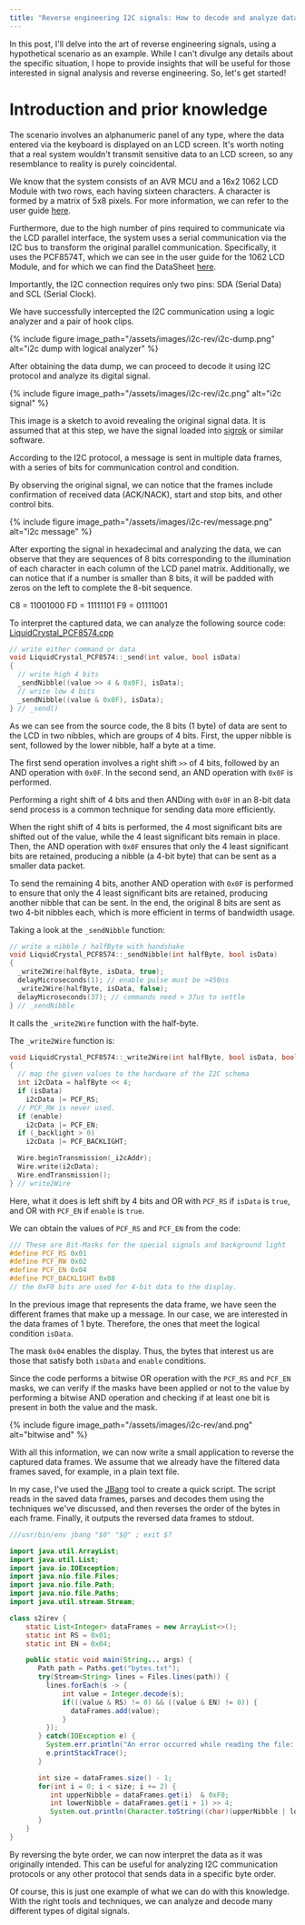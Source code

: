```yaml
---
title: "Reverse engineering I2C signals: How to decode and analyze data"
---
```


In this post, I'll delve into the art of reverse engineering signals, using a hypothetical scenario as an example. While I can't divulge any details about the specific situation, I hope to provide insights that will be useful for those interested in signal analysis and reverse engineering. So, let's get started!

# Introduction and prior knowledge

The scenario involves an alphanumeric panel of any type, where the data entered via the keyboard is displayed on an LCD screen. It's worth noting that a real system wouldn't transmit sensitive data to an LCD screen, so any resemblance to reality is purely coincidental.

We know that the system consists of an AVR MCU and a 16x2 1062 LCD Module with two rows, each having sixteen characters. A character is formed by a matrix of 5x8 pixels. For more information, we can refer to the user guide [here](https://www.handsontec.com/dataspecs/module/I2C_1602_LCD.pdf).

Furthermore, due to the high number of pins required to communicate via the LCD parallel interface, the system uses a serial communication via the I2C bus to transform the original parallel communication. Specifically, it uses the PCF8574T, which we can see in the user guide for the 1062 LCD Module, and for which we can find the DataSheet  [here](https://pdf1.alldatasheet.es/datasheet-pdf/view/18215/PHILIPS/PCF8574T.html).

Importantly, the I2C connection requires only two pins: SDA (Serial Data) and SCL (Serial Clock).

We have successfully intercepted the I2C communication using a logic analyzer and a pair of hook clips.

{% include figure image_path="/assets/images/i2c-rev/i2c-dump.png" alt="i2c dump with logical analyzer" %}

After obtaining the data dump, we can proceed to decode it using I2C protocol and analyze its digital signal.

{% include figure image_path="/assets/images/i2c-rev/i2c.png" alt="i2c signal" %}

This image is a sketch to avoid revealing the original signal data. It is assumed that at this step, we have the signal loaded into [sigrok](https://sigrok.org/wiki/Main_Page) or similar software.

According to the I2C protocol, a message is sent in multiple data frames, with a series of bits for communication control and condition.

By observing the original signal, we can notice that the frames include confirmation of received data (ACK/NACK), start and stop bits, and other control bits.

{% include figure image_path="/assets/images/i2c-rev/message.png" alt="i2c message" %}

After exporting the signal in hexadecimal and analyzing the data, we can observe that they are sequences of 8 bits corresponding to the illumination of each character in each column of the LCD panel matrix. Additionally, we can notice that if a number is smaller than 8 bits, it will be padded with zeros on the left to complete the 8-bit sequence.

C8 = 11001000
FD = 11111101
F9 = 01111001

To interpret the captured data, we can analyze the following source code:
[LiquidCrystal_PCF8574.cpp](https://github.com/mathertel/LiquidCrystal_PCF8574/blob/master/src/LiquidCrystal_PCF8574.cpp)

```c++
// write either command or data
void LiquidCrystal_PCF8574::_send(int value, bool isData)
{
  // write high 4 bits
  _sendNibble((value >> 4 & 0x0F), isData);
  // write low 4 bits
  _sendNibble((value & 0x0F), isData);
} // _send()
```

As we can see from the source code, the 8 bits (1 byte) of data are sent to the LCD in two nibbles, which are groups of 4 bits. First, the upper nibble is sent, followed by the lower nibble, half a byte at a time.

The first send operation involves a right shift `>>` of 4 bits, followed by an AND operation with `0x0F`.
In the second send, an AND operation with `0x0F` is performed.

Performing a right shift of 4 bits and then ANDing with `0x0F` in an 8-bit data send process is a common technique for sending data more efficiently.

When the right shift of 4 bits is performed, the 4 most significant bits are shifted out of the value, while the 4 least significant bits remain in place. Then, the AND operation with `0x0F` ensures that only the 4 least significant bits are retained, producing a nibble (a 4-bit byte) that can be sent as a smaller data packet.

To send the remaining 4 bits, another AND operation with `0x0F` is performed to ensure that only the 4 least significant bits are retained, producing another nibble that can be sent. In the end, the original 8 bits are sent as two 4-bit nibbles each, which is more efficient in terms of bandwidth usage.

Taking a look at the `_sendNibble` function:

```c++
// write a nibble / halfByte with handshake
void LiquidCrystal_PCF8574::_sendNibble(int halfByte, bool isData)
{
  _write2Wire(halfByte, isData, true);
  delayMicroseconds(1); // enable pulse must be >450ns
  _write2Wire(halfByte, isData, false);
  delayMicroseconds(37); // commands need > 37us to settle
} // _sendNibble
```

It calls the `_write2Wire` function with the half-byte.

The `_write2Wire` function is:

```c++
void LiquidCrystal_PCF8574::_write2Wire(int halfByte, bool isData, bool enable)
{
  // map the given values to the hardware of the I2C schema
  int i2cData = halfByte << 4;
  if (isData)
    i2cData |= PCF_RS;
  // PCF_RW is never used.
  if (enable)
    i2cData |= PCF_EN;
  if (_backlight > 0)
    i2cData |= PCF_BACKLIGHT;

  Wire.beginTransmission(_i2cAddr);
  Wire.write(i2cData);
  Wire.endTransmission();
} // write2Wire
```

Here, what it does is left shift by 4 bits and OR with `PCF_RS` if `isData` is `true`, and OR with `PCF_EN` if `enable` is `true`.

We can obtain the values of `PCF_RS` and `PCF_EN` from the code:

```c++
/// These are Bit-Masks for the special signals and background light
#define PCF_RS 0x01
#define PCF_RW 0x02
#define PCF_EN 0x04
#define PCF_BACKLIGHT 0x08
// the 0xF0 bits are used for 4-bit data to the display.
```

In the previous image that represents the data frame, we have seen the different frames that make up a message. In our case, we are interested in the data frames of 1 byte. Therefore, the ones that meet the logical condition `isData`.

The mask `0x04` enables the display. Thus, the bytes that interest us are those that satisfy both `isData` and `enable` conditions.

Since the code performs a bitwise OR operation with the `PCF_RS` and `PCF_EN` masks, we can verify if the masks have been applied or not to the value by performing a bitwise AND operation and checking if at least one bit is present in both the value and the mask.

{% include figure image_path="/assets/images/i2c-rev/and.png" alt="bitwise and" %}

With all this information, we can now write a small application to reverse the captured data frames. We assume that we already have the filtered data frames saved, for example, in a plain text file.

In my case, I've used the [JBang](https://www.jbang.dev/) tool to create a quick script. The script reads in the saved data frames, parses and decodes them using the techniques we've discussed, and then reverses the order of the bytes in each frame. Finally, it outputs the reversed data frames to stdout.

```java
///usr/bin/env jbang "$0" "$@" ; exit $?

import java.util.ArrayList;
import java.util.List;
import java.io.IOException;
import java.nio.file.Files;
import java.nio.file.Path;
import java.nio.file.Paths;
import java.util.stream.Stream;

class s2irev {
    static List<Integer> dataFrames = new ArrayList<>();
    static int RS = 0x01;
    static int EN = 0x04;

    public static void main(String... args) {
       Path path = Paths.get("bytes.txt");
       try(Stream<String> lines = Files.lines(path)) {
         lines.forEach(s -> {
             int value = Integer.decode(s);
             if(((value & RS) != 0) && ((value & EN) != 0)) {
               dataFrames.add(value);
             }
         });
       } catch(IOException e) {
         System.err.println("An error occurred while reading the file: " + e.getMessage());
         e.printStackTrace();
       }

       int size = dataFrames.size() - 1;
       for(int i = 0; i < size; i += 2) {
          int upperNibble = dataFrames.get(i)  & 0xF0;
          int lowerNibble = dataFrames.get(i + 1) >> 4;
          System.out.println(Character.toString((char)(upperNibble | lowerNibble)));
       }
    }
}
```

By reversing the byte order, we can now interpret the data as it was originally intended. This can be useful for analyzing I2C communication protocols or any other protocol that sends data in a specific byte order.

Of course, this is just one example of what we can do with this knowledge. With the right tools and techniques, we can analyze and decode many different types of digital signals.
